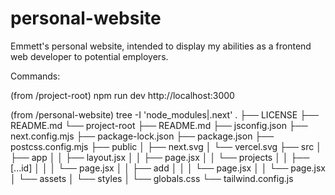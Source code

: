 # personal-website

Emmett's personal website, intended to display my abilities as a frontend web developer to potential employers.

Commands:

(from /project-root)
npm run dev
http://localhost:3000

(from /personal-website)
tree -I 'node_modules|.next'
.
├── LICENSE
├── README.md
└── project-root
├── README.md
├── jsconfig.json
├── next.config.mjs
├── package-lock.json
├── package.json
├── postcss.config.mjs
├── public
│ ├── next.svg
│ └── vercel.svg
├── src
│ ├── app
│ │ ├── layout.jsx
│ │ ├── page.jsx
│ │ └── projects
│ │ ├── [...id]
│ │ │ └── page.jsx
│ │ ├── add
│ │ │ └── page.jsx
│ │ └── page.jsx
│ └── assets
│ └── styles
│ └── globals.css
└── tailwind.config.js
